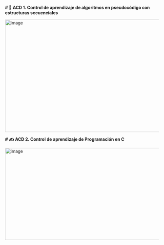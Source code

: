 **# 📝 ACD 1. Control de aprendizaje de algoritmos en pseudocódigo con estructuras secuenciales** 

<img width="985" height="368" alt="image" src="https://github.com/user-attachments/assets/5bd0866d-efe8-48a2-b74d-132d1e59e81c" />


**# ✍️ ACD 2. Control de aprendizaje de Programación en C**

<img width="753" height="301" alt="image" src="https://github.com/user-attachments/assets/d8d720db-e1a8-476e-8a7b-bace017cd09e" />

